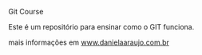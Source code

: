 Git Course

Este é um repositório para ensinar como o GIT funciona.

mais informações em www.danielaaraujo.com.br 